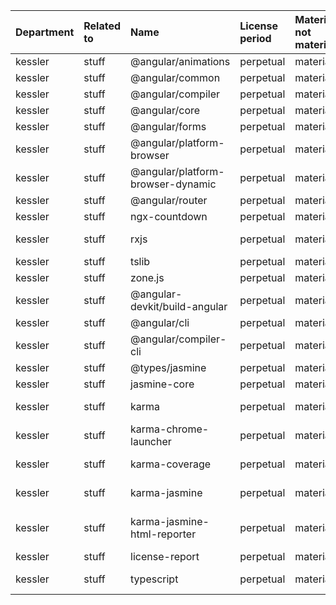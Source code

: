 | Department | Related to | Name                              | License period | Material not material | License type | Link                                                           | Remote version | Installed version | Defined version | Author                                                                   |
| :--------- | :--------- | :-------------------------------- | :------------- | :-------------------- | :----------- | :------------------------------------------------------------- | :------------- | :---------------- | :-------------- | :----------------------------------------------------------------------- |
| kessler    | stuff      | @angular/animations               | perpetual      | material              | MIT          | git+https://github.com/angular/angular.git                     | 17.3.9         | 17.3.9            | ^17.3.9         | angular                                                                  |
| kessler    | stuff      | @angular/common                   | perpetual      | material              | MIT          | git+https://github.com/angular/angular.git                     | 17.3.9         | 17.3.9            | ^17.3.9         | angular                                                                  |
| kessler    | stuff      | @angular/compiler                 | perpetual      | material              | MIT          | git+https://github.com/angular/angular.git                     | 17.3.9         | 17.3.9            | ^17.3.9         | angular                                                                  |
| kessler    | stuff      | @angular/core                     | perpetual      | material              | MIT          | git+https://github.com/angular/angular.git                     | 17.3.9         | 17.3.9            | ^17.3.9         | angular                                                                  |
| kessler    | stuff      | @angular/forms                    | perpetual      | material              | MIT          | git+https://github.com/angular/angular.git                     | 17.3.9         | 17.3.9            | ^17.3.9         | angular                                                                  |
| kessler    | stuff      | @angular/platform-browser         | perpetual      | material              | MIT          | git+https://github.com/angular/angular.git                     | 17.3.9         | 17.3.9            | ^17.3.9         | angular                                                                  |
| kessler    | stuff      | @angular/platform-browser-dynamic | perpetual      | material              | MIT          | git+https://github.com/angular/angular.git                     | 17.3.9         | 17.3.9            | ^17.3.9         | angular                                                                  |
| kessler    | stuff      | @angular/router                   | perpetual      | material              | MIT          | git+https://github.com/angular/angular.git                     | 17.3.9         | 17.3.9            | ^17.3.9         | angular                                                                  |
| kessler    | stuff      | ngx-countdown                     | perpetual      | material              | MIT          | git+https://github.com/cipchk/ngx-countdown.git                | 16.0.0         | 16.0.0            | ^16.0.0         | cipchk <cipchk@qq.com>                                                   |
| kessler    | stuff      | rxjs                              | perpetual      | material              | Apache-2.0   | git+https://github.com/reactivex/rxjs.git                      | 7.8.1          | 7.8.1             | ~7.8.0          | Ben Lesh <ben@benlesh.com>                                               |
| kessler    | stuff      | tslib                             | perpetual      | material              | 0BSD         | git+https://github.com/Microsoft/tslib.git                     | 2.6.2          | 2.6.2             | ^2.3.0          | Microsoft Corp.                                                          |
| kessler    | stuff      | zone.js                           | perpetual      | material              | MIT          | git://github.com/angular/angular.git                           | 0.14.5         | 0.14.5            | ~0.14.5         | Brian Ford                                                               |
| kessler    | stuff      | @angular-devkit/build-angular     | perpetual      | material              | MIT          | git+https://github.com/angular/angular-cli.git                 | 17.3.7         | 17.3.7            | ^17.3.7         | Angular Authors                                                          |
| kessler    | stuff      | @angular/cli                      | perpetual      | material              | MIT          | git+https://github.com/angular/angular-cli.git                 | 17.3.7         | 17.3.7            | ^17.3.7         | Angular Authors                                                          |
| kessler    | stuff      | @angular/compiler-cli             | perpetual      | material              | MIT          | git+https://github.com/angular/angular.git                     | 17.3.9         | 17.3.9            | ^17.3.9         | n/a                                                                      |
| kessler    | stuff      | @types/jasmine                    | perpetual      | material              | MIT          | https://github.com/DefinitelyTyped/DefinitelyTyped.git         | 4.3.6          | 4.3.2             | ~4.3.0          | n/a                                                                      |
| kessler    | stuff      | jasmine-core                      | perpetual      | material              | MIT          | git+https://github.com/jasmine/jasmine.git                     | 4.6.0          | 4.6.0             | ~4.6.0          | n/a                                                                      |
| kessler    | stuff      | karma                             | perpetual      | material              | MIT          | git://github.com/karma-runner/karma.git                        | 6.4.3          | 6.4.2             | ~6.4.0          | Vojta Jína <vojta.jina@gmail.com>                                        |
| kessler    | stuff      | karma-chrome-launcher             | perpetual      | material              | MIT          | git://github.com/karma-runner/karma-chrome-launcher.git        | 3.2.0          | 3.2.0             | ~3.2.0          | Vojta Jina <vojta.jina@gmail.com>                                        |
| kessler    | stuff      | karma-coverage                    | perpetual      | material              | MIT          | git://github.com/karma-runner/karma-coverage.git               | 2.2.1          | 2.2.0             | ~2.2.0          | SATO taichi <ryushi@gmail.com>                                           |
| kessler    | stuff      | karma-jasmine                     | perpetual      | material              | MIT          | git://github.com/karma-runner/karma-jasmine.git                | 5.1.0          | 5.1.0             | ~5.1.0          | Vojta Jina <vojta.jina@gmail.com>                                        |
| kessler    | stuff      | karma-jasmine-html-reporter       | perpetual      | material              | MIT          | git+https://github.com/dfederm/karma-jasmine-html-reporter.git | 2.0.0          | 2.0.0             | ~2.0.0          | David Federman <david.federman@outlook.com> (https://github.com/dfederm) |
| kessler    | stuff      | license-report                    | perpetual      | material              | MIT          | git+https://github.com/ironSource/license-report.git           | 6.5.0          | 6.4.0             | ^6.4.0          | Yaniv Kessler                                                            |
| kessler    | stuff      | typescript                        | perpetual      | material              | Apache-2.0   | git+https://github.com/Microsoft/TypeScript.git                | 5.4.5          | 5.4.5             | ~5.4.5          | Microsoft Corp.                                                          |

